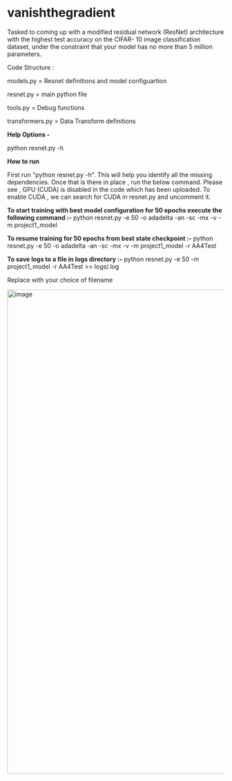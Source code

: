 # vanishthegradient
Tasked to coming up with a modified residual network (ResNet) architecture with the highest test accuracy on the CIFAR- 10 image classification dataset, under the constraint that your model has no more than 5 million parameters.



Code Structure : 


models.py	 = Resnet definitions and model configuartion 

resnet.py	= main python file

tools.py	= Debug functions

transformers.py	= Data Transform definitions



**Help Options -**

python resnet.py -h



**How to run**


First run "python resnet.py -h". This will help you identify all the missing dependencies. Once that is there in place , run the below command. Please see , GPU (CUDA) is disabled in the code which has been uploaded. To enable CUDA , we can search for CUDA in resnet.py and uncomment it. 

**To start training with best model configuration for 50 epochs execute the following command  :-**
python resnet.py -e 50 -o adadelta -an -sc -mx -v -m project1_model



**To resume training for 50 epochs from best state checkpoint :-**
python resnet.py -e 50 -o adadelta -an -sc -mx -v -m project1_model -r AA4Test


**To save logs to a file in logs directory  :-**
python resnet.py -e 50 -m project1_model -r AA4Test >> logs/<filename>.log

Replace <filename> with your choice of filename 


<img width="1119" alt="image" src="https://user-images.githubusercontent.com/27934754/234099751-442a623c-08bd-41eb-bdd9-87c210737a4a.png">

